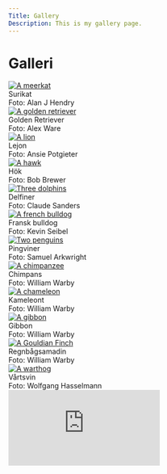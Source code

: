 ```yaml
---
Title: Gallery
Description: This is my gallery page.
---
```


Galleri
==========================

<div class="gallery-grid">
    <div class="single-picture">
        <a href="%base_url%/image/gallery/alan-j-hendry-BVbcOQLIfpE-unsplash.jpg" target="_blank">
            <picture>
                <source media="(min-width: 665px)" srcset="%base_url%/image/gallery/alan-j-hendry-BVbcOQLIfpE-unsplash.jpg&width=270&height=270&crop-to-fit&area=25,25,15,25">
                <img src="%base_url%/image/gallery/alan-j-hendry-BVbcOQLIfpE-unsplash.jpg&width=320&height=320&crop-to-fit&area=25,25,15,25" alt="A meerkat">
            </picture>
        </a>
        <figcaption>
            Surikat
        </figcaption>
        <div class="photographer">
            Foto: Alan J Hendry
        </div>
    </div>
    <div class="single-picture">
        <a href="%base_url%/image/gallery/alex-ware-pfNmcyaT_es-unsplash.jpg" target="_blank">
            <picture>
                <source media="(min-width: 665px)" srcset="%base_url%/image/gallery/alex-ware-pfNmcyaT_es-unsplash.jpg&width=270&height=270&crop-to-fit">
                <img src="%base_url%/image/gallery/alex-ware-pfNmcyaT_es-unsplash.jpg&width=320&height=320&crop-to-fit" alt="A golden retriever">
            </picture>
        </a>
        <figcaption>
            Golden Retriever
        </figcaption>
        <div class="photographer">
            Foto: Alex Ware
        </div>
    </div>
    <div class="single-picture">
        <a href="%base_url%/image/gallery/ansie-potgieter-GV2LxPJArgQ-unsplash.jpg" target="_blank">
            <picture>
                <source media="(min-width: 665px)" srcset="%base_url%/image/gallery/ansie-potgieter-GV2LxPJArgQ-unsplash.jpg&width=270&height=270&crop-to-fit&area=20,25,10,0">
                <img src="%base_url%/image/gallery/ansie-potgieter-GV2LxPJArgQ-unsplash.jpg&width=320&height=320&crop-to-fit&area=20,25,10,0" alt="A lion">
            </picture>
        </a>
        <figcaption>
            Lejon
        </figcaption>
        <div class="photographer">
            Foto: Ansie Potgieter
        </div>
    </div>
    <div class="single-picture">
        <a href="%base_url%/image/gallery/bob-brewer-i33uI3fHz20-unsplash.jpg" target="_blank">
            <picture>
                <source media="(min-width: 665px)" srcset="%base_url%/image/gallery/bob-brewer-i33uI3fHz20-unsplash.jpg&width=270&height=270&crop-to-fit&area=30,0,0,0">
                <img src="%base_url%/image/gallery/bob-brewer-i33uI3fHz20-unsplash.jpg&width=320&height=320&crop-to-fit&area=30,0,0,0" alt="A hawk">
            </picture>
        </a>
        <figcaption>
            Hök
        </figcaption>
        <div class="photographer">
            Foto: Bob Brewer
        </div>
    </div>
    <div class="single-picture">
        <a href="%base_url%/image/gallery/claude-sanders-SyRRzZ0XzaM-unsplash.jpg" target="_blank">
            <picture>
                <source media="(min-width: 665px)" srcset="%base_url%/image/gallery/claude-sanders-SyRRzZ0XzaM-unsplash.jpg&width=270&height=270&crop-to-fit&area=0,0,25,0">
                <img src="%base_url%/image/gallery/claude-sanders-SyRRzZ0XzaM-unsplash.jpg&width=320&height=320&crop-to-fit&area=0,0,25,0" alt="Three dolphins">
            </picture>
        </a>
        <figcaption>
            Delfiner
        </figcaption>
        <div class="photographer">
            Foto: Claude Sanders
        </div>
    </div>
    <div class="single-picture">
        <a href="%base_url%/image/gallery/kevin-seibel-oo6XOGrSyX8-unsplash.jpg" target="_blank">
            <picture>
                <source media="(min-width: 665px)" srcset="%base_url%/image/gallery/kevin-seibel-oo6XOGrSyX8-unsplash.jpg&width=270&height=270&crop-to-fit&area=0,0,25,0">
                <img src="%base_url%/image/gallery/kevin-seibel-oo6XOGrSyX8-unsplash.jpg&width=320&height=320&crop-to-fit&area=0,0,25,0" alt="A french bulldog">
            </picture>
        </a>
        <figcaption>
            Fransk bulldog
        </figcaption>
        <div class="photographer">
            Foto: Kevin Seibel
        </div>
    </div>
    <div class="single-picture">
        <a href="%base_url%/image/gallery/samuel-arkwright-ZkOt0N7rP4s-unsplash.jpg" target="_blank">
            <picture>
                <source media="(min-width: 665px)" srcset="%base_url%/image/gallery/samuel-arkwright-ZkOt0N7rP4s-unsplash.jpg&width=270&height=270&crop-to-fit&area=20,25,10,0">
                <img src="%base_url%/image/gallery/samuel-arkwright-ZkOt0N7rP4s-unsplash.jpg&width=320&height=320&crop-to-fit&area=20,25,10,0" alt="Two penguins">
            </picture>
        </a>
        <figcaption>
            Pingviner
        </figcaption>
        <div class="photographer">
            Foto: Samuel Arkwright
        </div>
    </div>
    <div class="single-picture">
        <a href="%base_url%/image/gallery/william-warby-fk3Th0qLoDw-unsplash.jpg" target="_blank">
            <picture>
                <source media="(min-width: 665px)" srcset="%base_url%/image/gallery/william-warby-fk3Th0qLoDw-unsplash.jpg&width=270&height=270&crop-to-fit&area=20,25,10,0">
                <img src="%base_url%/image/gallery/william-warby-fk3Th0qLoDw-unsplash.jpg&width=320&height=320&crop-to-fit&area=20,25,10,0" alt="A chimpanzee">
            </picture>
        </a>
        <figcaption>
            Chimpans
        </figcaption>
        <div class="photographer">
            Foto: William Warby
        </div>
    </div>
    <div class="single-picture">
        <a href="%base_url%/image/gallery/william-warby-lJAYYVG2V4Y-unsplash.jpg" target="_blank">
            <picture>
                <source media="(min-width: 665px)" srcset="%base_url%/image/gallery/william-warby-lJAYYVG2V4Y-unsplash.jpg&width=270&height=270&crop-to-fit&area=10,25,10,0">
                <img src="%base_url%/image/gallery/william-warby-lJAYYVG2V4Y-unsplash.jpg&width=320&height=320&crop-to-fit&area=10,25,10,0" alt="A chameleon">
            </picture>
        </a>
        <figcaption>
            Kameleont
        </figcaption>
        <div class="photographer">
            Foto: William Warby
        </div>
    </div>
    <div class="single-picture">
        <a href="%base_url%/image/gallery/william-warby-luoxYI7263M-unsplash.jpg" target="_blank">
            <picture>
                <source media="(min-width: 665px)" srcset="%base_url%/image/gallery/william-warby-luoxYI7263M-unsplash.jpg&width=270&height=270&crop-to-fit&area=5,10,30,0">
                <img src="%base_url%/image/gallery/william-warby-luoxYI7263M-unsplash.jpg&width=320&height=320&crop-to-fit&area=5,10,30,0" alt="A gibbon">
            </picture>
        </a>
        <figcaption>
            Gibbon
        </figcaption>
        <div class="photographer">
            Foto: William Warby
        </div>
    </div>
    <div class="single-picture">
        <a href="%base_url%/image/gallery/william-warby-V2Lr76TaWjU-unsplash.jpg" target="_blank">
            <picture>
                <source media="(min-width: 665px)" srcset="%base_url%/image/gallery/william-warby-V2Lr76TaWjU-unsplash.jpg&width=270&height=270&crop-to-fit&area=5,25,10,0">
                <img src="%base_url%/image/gallery/william-warby-V2Lr76TaWjU-unsplash.jpg&width=320&height=320&crop-to-fit&area=5,25,10,0" alt="A Gouldian Finch">
            </picture>
        </a>
        <figcaption>
            Regnbågsamadin
        </figcaption>
        <div class="photographer">
            Foto: William Warby
        </div>
    </div>
    <div class="single-picture">
        <a href="%base_url%/image/gallery/wolfgang-hasselmann-H2aeQH6qa88-unsplash.jpg" target="_blank">
            <picture>
                <source media="(min-width: 665px)" srcset="%base_url%/image/gallery/wolfgang-hasselmann-H2aeQH6qa88-unsplash.jpg&width=270&height=270&crop-to-fit&area=20,0,10,20">
                <img src="%base_url%/image/gallery/wolfgang-hasselmann-H2aeQH6qa88-unsplash.jpg&width=320&height=320&crop-to-fit&area=20,0,10,20" alt="A warthog">
            </picture>
        </a>
        <figcaption>
            Vårtsvin
        </figcaption>
        <div class="photographer">
            Foto: Wolfgang Hasselmann
        </div>
    </div>
</div>

<div class="embed-container">
    <iframe src="https://www.youtube.com/embed/dMH0bHeiRNg?si=aLh2_1mcssOVuWdN" title="YouTube video player" frameborder="0" allowfullscreen></iframe>
</div>